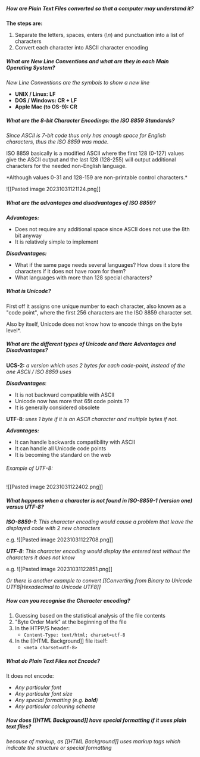 
##### How are Plain Text Files converted so that a computer may understand it?

**The steps are:**
1. Separate the letters, spaces, enters (*\\n*) and punctuation into a list of characters
2. Convert each character into ASCII character encoding


##### What are New Line Conventions and what are they in each Main Operating System?

*New Line Conventions are the symbols to show a new line*

- **UNIX / Linux: LF**
- **DOS / Windows: CR + LF**
-  **Apple Mac (to OS-9): CR**


##### What are the 8-bit Character Encodings: the ISO 8859 Standards?

*Since ASCII is 7-bit code thus only has enough space for English characters, thus the ISO 8859 was made.*

ISO 8859 basically is a modified ASCII where the first 128 (0-127) values give the ASCII output and the last 128 (128-255) will output additional characters for the needed non-English language. 

\*Although values 0-31 and 128-159 are non-printable control characters.*

![[Pasted image 20231031121124.png]]


##### What are the advantages and disadvantages of ISO 8859?

***Advantages:***
- Does not require any additional space since ASCII does not use the 8th bit anyway
- It is relatively simple to implement

***Disadvantages:***
- What if the same page needs several languages? How does it store the characters if it does not have room for them?
- What languages with more than 128 special characters?


##### What is Unicode?

First off it assigns one unique number to each character, also known as a "code point", where the first 256 characters are the ISO 8859 character set.

Also by itself, Unicode does not know how to encode things on the byte level*.


##### What are the different types of Unicode and there Advantages and Disadvantages?

**UCS-2:**
*a version which uses 2 bytes for each code-point, instead of the one ASCII / ISO 8859 uses*

***Disadvantages***:
- It is not backward compatible with ASCII
- Unicode now has more that 65t code points ??
- It is generally considered obsolete

**UTF-8**:
*uses 1 byte if it is an ASCII character and multiple bytes if not.*

***Advantages:***
- It can handle backwards compatibility with ASCII
- It can handle all Unicode code points
- It is becoming the standard on the web


###### Example of UTF-8:

![[Pasted image 20231031122402.png]]


##### What happens when a character is not found in ISO-8859-1 (version one) versus UTF-8?

***ISO-8859-1***:
*This character encoding would cause a problem that leave the displayed code with 2 new characters*

e.g.
![[Pasted image 20231031122708.png]]

***UTF-8***:
*This character encoding would display the entered text without the characters it does not know*

e.g.
![[Pasted image 20231031122851.png]]

*Or there is another example to convert [[Converting from Binary to Unicode UTF8|Hexadecimal to Unicode UTF8]]*

##### How can you recognise the Character encoding?
1. Guessing based on the statistical analysis of the file contents
2. "Byte Order Mark" at the beginning of the file
3. In the HTPP/S header:
	- ```Content-Type: text/html; charset=utf-8```
4. In the [[HTML Background]] file itself:
	- ```<meta charset=utf-8>```


##### What do Plain Text Files not Encode?

It does not encode:
- *Any particular font*
- *Any particular font size*
- *Any special formatting (e.g. **bold**)*
- *Any particular colouring scheme*


##### How does [[HTML Background]] have special formatting if it uses plain text files?
*because of markup, as [[HTML Background]] uses markup tags which indicate the structure or special formatting*




